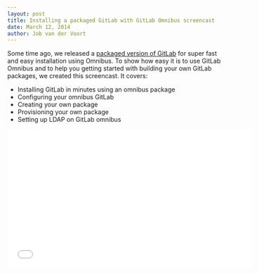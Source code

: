 ```yaml
---
layout: post
title: Installing a packaged GitLab with GitLab Omnibus screencast
date: March 12, 2014
author: Job van der Voort
---
```

Some time ago, we released a [packaged version of GitLab](https://www.gitlab.com/downloads) for super fast and easy installation using Omnibus. To show how easy it is to use GitLab Omnibus and to help you getting started with building your own GitLab packages, we created this screencast.
It covers:

- Installing GitLab in minutes using an omnibus package
- Configuring your omnibus GitLab
- Creating your own package
- Provisioning your own package
- Setting up LDAP on GitLab omnibus

<iframe width="560" height="315" src="//www.youtube.com/embed/XTmpKudd-Oo?rel=0" frameborder="0" allowfullscreen></iframe>
